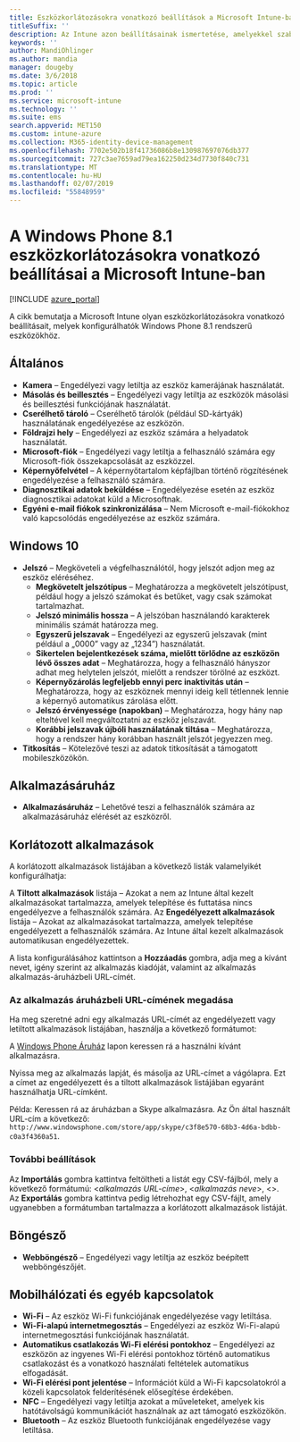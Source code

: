 ```yaml
---
title: Eszközkorlátozásokra vonatkozó beállítások a Microsoft Intune-ban Windows Phone 8.1 esetén
titleSuffix: ''
description: Az Intune azon beállításainak ismertetése, amelyekkel szabályozhatók az eszközbeállítások, illetve a funkciók köre a Windows Phone 8.1 rendszerű eszközökön.
keywords: ''
author: MandiOhlinger
ms.author: mandia
manager: dougeby
ms.date: 3/6/2018
ms.topic: article
ms.prod: ''
ms.service: microsoft-intune
ms.technology: ''
ms.suite: ems
search.appverid: MET150
ms.custom: intune-azure
ms.collection: M365-identity-device-management
ms.openlocfilehash: 7702e502b18f41736086b8e130987697076db377
ms.sourcegitcommit: 727c3ae7659ad79ea162250d234d7730f840c731
ms.translationtype: MT
ms.contentlocale: hu-HU
ms.lasthandoff: 02/07/2019
ms.locfileid: "55848959"
---
```

# <a name="microsoft-intune-windows-phone-81-device-restriction-settings"></a>A Windows Phone 8.1 eszközkorlátozásokra vonatkozó beállításai a Microsoft Intune-ban

[!INCLUDE [azure_portal](./includes/azure_portal.md)]

A cikk bemutatja a Microsoft Intune olyan eszközkorlátozásokra vonatkozó beállításait, melyek konfigurálhatók Windows Phone 8.1 rendszerű eszközökhöz.


## <a name="general"></a>Általános

-   **Kamera** – Engedélyezi vagy letiltja az eszköz kamerájának használatát.
-   **Másolás és beillesztés** – Engedélyezi vagy letiltja az eszközök másolási és beillesztési funkciójának használatát.
-   **Cserélhető tároló** – Cserélhető tárolók (például SD-kártyák) használatának engedélyezése az eszközön.
-   **Földrajzi hely** – Engedélyezi az eszköz számára a helyadatok használatát.
-   **Microsoft-fiók** – Engedélyezi vagy letiltja a felhasználó számára egy Microsoft-fiók összekapcsolását az eszközzel.
-   **Képernyőfelvétel** – A képernyőtartalom képfájlban történő rögzítésének engedélyezése a felhasználó számára.
-   **Diagnosztikai adatok beküldése** – Engedélyezése esetén az eszköz diagnosztikai adatokat küld a Microsoftnak.
-   **Egyéni e-mail fiókok szinkronizálása** – Nem Microsoft e-mail-fiókokhoz való kapcsolódás engedélyezése az eszköz számára.

## <a name="password"></a>Windows 10

-   **Jelszó** – Megköveteli a végfelhasználótól, hogy jelszót adjon meg az eszköz eléréséhez.
    -   **Megkövetelt jelszótípus** – Meghatározza a megkövetelt jelszótípust, például hogy a jelszó számokat és betűket, vagy csak számokat tartalmazhat.
    -   **Jelszó minimális hossza** – A jelszóban használandó karakterek minimális számát határozza meg.
    -   **Egyszerű jelszavak** – Engedélyezi az egyszerű jelszavak (mint például a „0000” vagy az „1234”) használatát.
    -   **Sikertelen bejelentkezések száma, mielőtt törlődne az eszközön lévő összes adat** – Meghatározza, hogy a felhasználó hányszor adhat meg helytelen jelszót, mielőtt a rendszer törölné az eszközt.
    -   **Képernyőzárolás legfeljebb ennyi perc inaktivitás után** – Meghatározza, hogy az eszköznek mennyi ideig kell tétlennek lennie a képernyő automatikus zárolása előtt.
    -   **Jelszó érvényessége (napokban)** – Meghatározza, hogy hány nap elteltével kell megváltoztatni az eszköz jelszavát.
    -   **Korábbi jelszavak újbóli használatának tiltása** – Meghatározza, hogy a rendszer hány korábban használt jelszót jegyezzen meg.
-   **Titkosítás** – Kötelezővé teszi az adatok titkosítását a támogatott mobileszközökön.

## <a name="app-store"></a>Alkalmazásáruház

-   **Alkalmazásáruház** – Lehetővé teszi a felhasználók számára az alkalmazásáruház elérését az eszközről.

## <a name="restricted-apps"></a>Korlátozott alkalmazások

A korlátozott alkalmazások listájában a következő listák valamelyikét konfigurálhatja:

A **Tiltott alkalmazások** listája – Azokat a nem az Intune által kezelt alkalmazásokat tartalmazza, amelyek telepítése és futtatása nincs engedélyezve a felhasználók számára.
Az **Engedélyezett alkalmazások** listája – Azokat az alkalmazásokat tartalmazza, amelyek telepítése engedélyezett a felhasználók számára. Az Intune által kezelt alkalmazások automatikusan engedélyezettek.

A lista konfigurálásához kattintson a **Hozzáadás** gombra, adja meg a kívánt nevet, igény szerint az alkalmazás kiadóját, valamint az alkalmazás alkalmazás-áruházbeli URL-címét.

### <a name="how-to-specify-the-url-to-an-app-in-the-store"></a>Az alkalmazás áruházbeli URL-címének megadása

Ha meg szeretné adni egy alkalmazás URL-címét az engedélyezett vagy letiltott alkalmazások listájában, használja a következő formátumot:

A [Windows Phone Áruház](https://www.microsoft.com/store/apps/windows-phone) lapon keressen rá a használni kívánt alkalmazásra.

Nyissa meg az alkalmazás lapját, és másolja az URL-címet a vágólapra. Ezt a címet az engedélyezett és a tiltott alkalmazások listájában egyaránt használhatja URL-címként.

Példa: Keressen rá az áruházban a Skype alkalmazásra. Az Ön által használt URL-cím a következő: `http://www.windowsphone.com/store/app/skype/c3f8e570-68b3-4d6a-bdbb-c0a3f4360a51`.



### <a name="additional-options"></a>További beállítások

Az **Importálás** gombra kattintva feltöltheti a listát egy CSV-fájlból, mely a következő formátumú: <*alkalmazás URL-címe*>, <*alkalmazás neve*>, <<app publisher>>. Az **Exportálás** gombra kattintva pedig létrehozhat egy CSV-fájlt, amely ugyanebben a formátumban tartalmazza a korlátozott alkalmazások listáját.


## <a name="browser"></a>Böngésző

-   **Webböngésző** – Engedélyezi vagy letiltja az eszköz beépített webböngészőjét.

## <a name="cellular-and-connectivity"></a>Mobilhálózati és egyéb kapcsolatok

-   **Wi-Fi** – Az eszköz Wi-Fi funkciójának engedélyezése vagy letiltása.
-   **Wi-Fi-alapú internetmegosztás** – Engedélyezi az eszköz Wi-Fi-alapú internetmegosztási funkciójának használatát.
-   **Automatikus csatlakozás Wi-Fi elérési pontokhoz** – Engedélyezi az eszközön az ingyenes Wi-Fi elérési pontokhoz történő automatikus csatlakozást és a vonatkozó használati feltételek automatikus elfogadását.
-   **Wi-Fi elérési pont jelentése** – Információt küld a Wi-Fi kapcsolatokról a közeli kapcsolatok felderítésének elősegítése érdekében.
-   **NFC** – Engedélyezi vagy letiltja azokat a műveleteket, amelyek kis hatótávolságú kommunikációt használnak az azt támogató eszközökön.
-   **Bluetooth** – Az eszköz Bluetooth funkciójának engedélyezése vagy letiltása.
